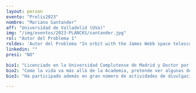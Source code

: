 ```yaml
---
layout: person
evento: "Prelis2023"
nombre: "Mariano Santander"
aff: "Universidad de Valladolid (UVa)"
img: "/img/eventos/2023-PLANCKS/santander.jpg"
rol: "Autor del Problema 1"
roldes: 'Autor del Problema "In orbit with the James Webb space telescope"'
linkedin: ""
presi: "NO"

bio1: "Licenciado en la Universidad Complutense de Madrid y Doctor por la Universidad de Valladolid, en la que actualmente es Catedrático (Emérito) de Física Teórica. Su trabajo de investigación se ha centrado en el estudio de aspectos geométricos en relación con Mecánica Clásica, Relatividad y Mecánica Cuántica con más de 150 trabajos de investigación. Ha sido IP de 12 proyectos de Investigación competitivos, Co-fundador y Coordinador de un Grupo de Investigación de Excelencia sobre Física Matemática, que agrupa a los investigadores que trabajan sobre esas materias de las Universidades de Salamanca, Burgos y Valladolid y co-organizador del XIX International Colloquium on Group Theoretical Methods in Physics."
bio2: "Como la vida va más allá de la Academia, pretende ver algunas de estas cosas con un medido escepticismo, del que queda a resguardo un interés por la Ciencia y por la Docencia con Mayúscula. En su carrera ha disfrutado de esos intereses, alejándose todo lo posible de la pseudo-docencia que predican aquellos para los que los contenidos son lo de menos."
bio3: "Ha participado además en gran número de actividades de divulgación, charlas para estudiantes de bachillerato y de universidad, ha sido coordinador de la Fase Local de la Olimpiada de Física y ha escrito unos cuantos trabajos publicados en las revistas destacadas de Enseñanza de la Física, que por aquello de "que por él no quede" están disponibles en su blog."

---
```

